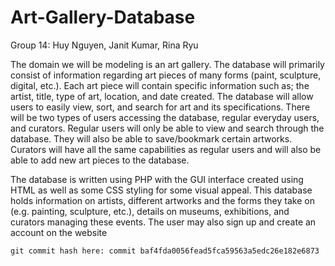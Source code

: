 # Art-Gallery-Database

Group 14: Huy Nguyen, Janit Kumar, Rina Ryu

The domain we will be modeling is an art gallery. The database will primarily consist of information regarding art pieces of many forms (paint, sculpture, digital, etc.).
Each art piece will contain specific information such as; the artist, title, type of art, location, and date created. The database will allow users to easily view, sort, and search for art and its specifications.
There will be two types of users accessing the database, regular everyday users, and curators. Regular users will only be able to view and search through the database. 
They will also be able to save/bookmark certain artworks. Curators will have all the same capabilities as regular users and will also be able to add new art pieces to the database.

The database is written using PHP with the GUI interface created using HTML as well as some CSS styling for some visual appeal. 
This database holds information on artists, different artworks and the forms they take on (e.g. painting, sculpture, etc.), details on museums, exhibitions, and curators managing these events. 
The user may also sign up and create an account on the website

`git commit hash here: commit baf4fda0056fead5fca59563a5edc26e182e6873`
